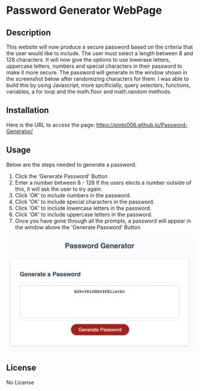 # Password Generator WebPage

## Description

This website will now produce a secure password based on the criteria that the user would like to include.  The user must select a length between 8 and 128 characters.  It will now give the options to use lowerase letters, uppercase letters, numbers and special characters in their password to make it more secure.  The password will generate in the window shown in the screenshot below after randomizing characters for them. I was able to build this by using Javascript, more spcificially, query selectors, functions, variables, a for loop and the math.floor and math.random methods.  

## Installation

Here is the URL to access the page: https://pinto006.github.io/Password-Generator/

## Usage

Below are the steps needed to generate a password.  
1. Click the 'Generate Password' Button
2. Enter a number between 8 - 128
    If the users elects a number outside of this, it will ask the user to try again.
3. Click 'OK' to include numbers in the password. 
4. Click 'OK' to include special characters in the password. 
5. Click 'OK' to include lowercase letters in the password. 
6. Click 'OK' to include uppercase letters in the password. 
7. Once you have gone through all the prompts, a password will appear in the window above the 'Generate Password' Button

![Alt text](images/Screenshot.png)
## License

No License


